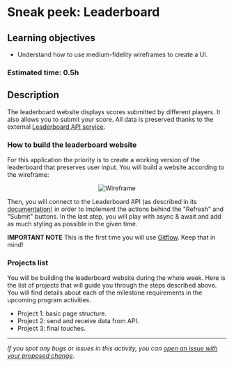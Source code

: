 # Sneak peek: Leaderboard

## Learning objectives

- Understand how to use medium-fidelity wireframes to create a UI.

### Estimated time: 0.5h

## Description

The leaderboard website displays scores submitted by different players. It also allows you to submit your score. All data is preserved thanks to the external [Leaderboard API service](https://www.notion.so/microverse/Leaderboard-API-service-24c0c3c116974ac49488d4eb0267ade3).

### How to build the leaderboard website

For this application the priority is to create a working version of the leaderboard that preserves user input. You will build a website according to the wireframe:

<p align="center">
  <img src="./images/leaderboard_wireframe.png" alt="Wireframe" />
</p>

Then, you will connect to the Leaderboard API (as described in its [documentation]((https://www.notion.so/microverse/Leaderboard-API-service-24c0c3c116974ac49488d4eb0267ade3))) in order to implement the actions behind the "Refresh" and "Submit" buttons. In the last step, you will play with async & await and add as much styling as possible in the given time.

**IMPORTANT NOTE** This is the first time you will use [Gitflow](https://github.com/microverseinc/curriculum-transversal-skills/blob/main/git-github/articles/gitflow.md). Keep that in mind!

### Projects list

You will be building the leaderboard website during the whole week. Here is the list of projects that will guide you through the steps described above. You will find details about each of the milestone requirements in the upcoming program activities.

- Project 1: basic page structure.
- Project 2: send and receive data from API.
- Project 3: final touches.

------

_If you spot any bugs or issues in this activity, you can [open an issue with your proposed change](https://github.com/microverseinc/curriculum-transversal-skills/blob/main/git-github/articles/open_issue.md)._